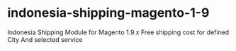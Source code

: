 # indonesia-shipping-magento-1-9
Indonesia Shipping Module for Magento 1.9.x
Free shipping cost for defined City And selected service
